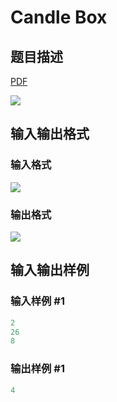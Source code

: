 # Candle Box

## 题目描述

[problemUrl]: https://uva.onlinejudge.org/index.php?option=com_onlinejudge&Itemid=8&category=871&page=show_problem&problem=5061

[PDF](https://uva.onlinejudge.org/external/131/p13161.pdf)

![](https://cdn.luogu.com.cn/upload/vjudge_pic/UVA13161/80fa857fafe0216528a78ee6b411da38aeb2c6b0.png)

## 输入输出格式

### 输入格式

![](https://cdn.luogu.com.cn/upload/vjudge_pic/UVA13161/02ff636e611b3782bb5ad834a41d126887587f42.png)

### 输出格式

![](https://cdn.luogu.com.cn/upload/vjudge_pic/UVA13161/0aa8b2b39d6c700e76d5c96f98cb8a33bad5e1f8.png)

## 输入输出样例

### 输入样例 #1

```cpp
2
26
8
```


### 输出样例 #1

```cpp
4
```


